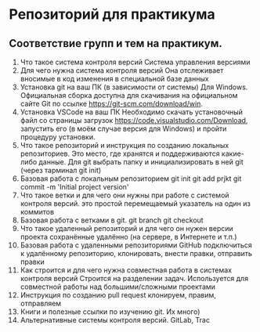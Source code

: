 # Репозиторий для практикума
## Соответствие групп и тем на практикум.

1. Что такое система контроля версий
Система управления версиями
2. Для чего нужна система контроля версий
Она отслеживает вносимые в код изменения в специальной базе данных
3. Установка git на ваш ПК (в зависимости от системы)
Для Windows. Официальная сборка доступна для скачивания на официальном сайте Git по ссылке https://git-scm.com/download/win.
4. Установка VSCode на ваш ПК
Необходимо скачать установочный файл со страницы загрузок https://code.visualstudio.com/Download, запустить его (в моём случае версия для Windows) и пройти процедуру установки.
5. Что такое репозиторий и инструкция по созданию локальных репозиториев.
Это место, где хранятся и поддерживаются какие-либо данные.
Для git выбрать папку и инициализировать в ней git (через тарминал git init)
6. Базовая работа с локальным репозиторием
git init
git add prjkt
git commit -m 'Initial project version'
7. Что такое ветки и для чего они нужны при работе с системой контроля версий.
это простой перемещаемый указатель на один из коммитов
8. Базовая работа с ветками в git.
git branch
git checkout
9. Что такое удаленный репозиторий и для чего он нужен
версии проекта сохранённые удалённо (на сервере, в Интернете и т.п.)
10. Базовая работа с удаленными репозиториями GitHub
подключиться к удалённому репозиторию, клонировать, внести правки, отправить правки
11. Как строится и для чего нужна совместная работа в системах контроля версий
Строится на разделении задач. Используется для совместной работы над большими/сложными проектами
12. Инструкция по созданию pull request
клонируем, правим, отправляем
13. Книги и полезные ссылки по изучению git.
Их много)
14. Альтернативные системы контроля версий.
GitLab, Trac